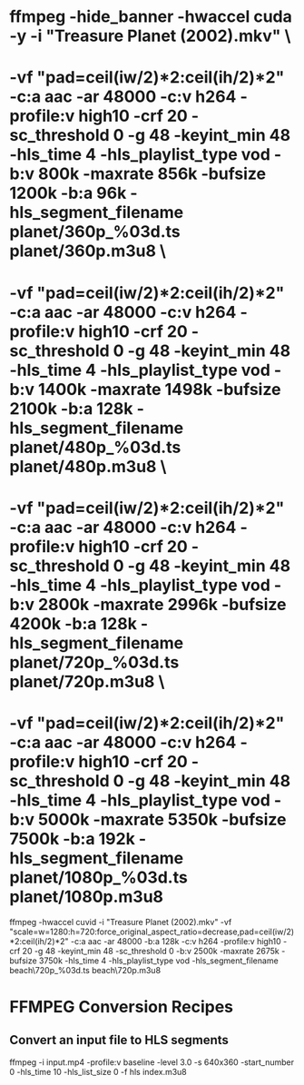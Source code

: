 # ffmpeg -hide_banner -hwaccel cuda -y -i "Treasure Planet (2002).mkv" \
#   -vf "pad=ceil(iw/2)*2:ceil(ih/2)*2" -c:a aac -ar 48000 -c:v h264 -profile:v high10 -crf 20 -sc_threshold 0 -g 48 -keyint_min 48 -hls_time 4 -hls_playlist_type vod  -b:v 800k -maxrate 856k -bufsize 1200k -b:a 96k -hls_segment_filename planet\/360p_%03d.ts planet\/360p.m3u8 \
#   -vf "pad=ceil(iw/2)*2:ceil(ih/2)*2" -c:a aac -ar 48000 -c:v h264 -profile:v high10 -crf 20 -sc_threshold 0 -g 48 -keyint_min 48 -hls_time 4 -hls_playlist_type vod -b:v 1400k -maxrate 1498k -bufsize 2100k -b:a 128k -hls_segment_filename planet\/480p_%03d.ts planet\/480p.m3u8 \
#   -vf "pad=ceil(iw/2)*2:ceil(ih/2)*2" -c:a aac -ar 48000 -c:v h264 -profile:v high10 -crf 20 -sc_threshold 0 -g 48 -keyint_min 48 -hls_time 4 -hls_playlist_type vod -b:v 2800k -maxrate 2996k -bufsize 4200k -b:a 128k -hls_segment_filename planet\/720p_%03d.ts planet\/720p.m3u8 \
#   -vf "pad=ceil(iw/2)*2:ceil(ih/2)*2" -c:a aac -ar 48000 -c:v h264 -profile:v high10 -crf 20 -sc_threshold 0 -g 48 -keyint_min 48 -hls_time 4 -hls_playlist_type vod -b:v 5000k -maxrate 5350k -bufsize 7500k -b:a 192k -hls_segment_filename planet\/1080p_%03d.ts planet\/1080p.m3u8


ffmpeg -hwaccel cuvid  -i "Treasure Planet (2002).mkv" -vf "scale=w=1280:h=720:force_original_aspect_ratio=decrease,pad=ceil(iw/2)*2:ceil(ih/2)*2" -c:a aac -ar 48000 -b:a 128k -c:v h264 -profile:v high10 -crf 20 -g 48 -keyint_min 48 -sc_threshold 0 -b:v 2500k -maxrate 2675k -bufsize 3750k -hls_time 4 -hls_playlist_type vod -hls_segment_filename beach\\720p_%03d.ts beach\\720p.m3u8



# FFMPEG Conversion Recipes


## Convert an input file to HLS segments
ffmpeg -i input.mp4 -profile:v baseline -level 3.0 -s 640x360 -start_number 0 -hls_time 10 -hls_list_size 0 -f hls index.m3u8

